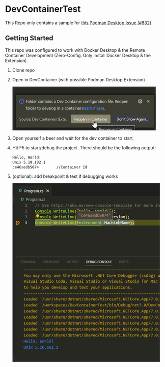 # DevContainerTest


This Repo only contains a sample for [this Podman Desktop Issue (#832)](https://github.com/containers/podman-desktop/issues/832)


## Getting Started

This repo was configured to work with Docker Desktop & the Remote Container Development (Zero-Config. Only install Docker Desktop & the Extension).


1. Clone repo
2. Open in DevContainer (with possible Podman Desktop Extension)

    ![Open in Cotnainer](img/open-in-container.png)
3. Open yourself a beer and wait for the dev container to start
4. Hit F5 to start/debug the project. There should be the following output:

    ```
    Hello, World!
    Unix 5.10.102.1
    ce46aedb5074        //Container Id
    ```
5. (optional): add breakpoint & test if debugging works

    ![Debug Sample](img/debug-sample.png)